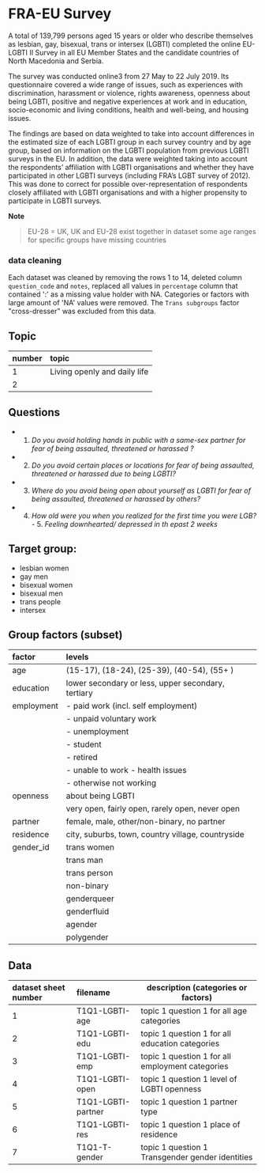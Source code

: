 
# FRA-EU Survey

A total of 139,799 persons aged 15 years or older who describe themselves as lesbian, gay, bisexual, trans or intersex (LGBTI) completed the online EU-LGBTI II Survey in all EU Member States and the candidate countries of North Macedonia and Serbia.

The survey was conducted online3 from 27 May to 22 July 2019. Its questionnaire covered a wide range of issues, such as experiences with discrimination, harassment or violence, rights awareness, openness about being LGBTI, positive and negative experiences at work and in education, socio-economic and living conditions, health and well-being, and housing issues.

The findings are based on data weighted to take into account differences in the estimated size of each LGBTI group in each survey country and by age group, based on information on the LGBTI population from previous LGBTI surveys in the EU. In addition, the data were weighted taking into account the respondents’ affiliation with LGBTI organisations and whether they have participated in other LGBTI surveys (including FRA’s LGBT survey of 2012). This was done to correct for possible over-representation of respondents closely affiliated with LGBTI organisations and with a higher propensity to participate in LGBTI surveys.


**Note**
> EU-28 = UK,  UK and EU-28 exist together in dataset
  some age ranges for specific groups have missing countries


### data cleaning

Each dataset was cleaned by removing the rows 1 to 14, deleted column `question_code` and `notes`, replaced all values in `percentage` column that contained ':' as a missing value holder with NA. Categories or factors with large amount of 'NA' values were removed. The `Trans subgroups` factor "cross-dresser" was excluded from this data.


## Topic 

| number | topic                        |
| :----- | :--------------------------- |
| 1      | Living openly and daily life |
| 2      |                              |


## Questions

- 1. *Do you avoid holding hands in public with a same-sex partner for fear of being assaulted, threatened or harassed ?*  
- 2. *Do you avoid certain places or locations for fear of being assaulted, threatened or harassed due to being LGBTI?*   
- 3. *Where do you avoid being open about yourself as LGBTI for fear of being assaulted, threatened or harassed by others?*
- 4. *How old were you when you realized for the first time you were LGB?*                                - 5. *Feeling downhearted/ depressed in th epast 2 weeks*

  
## Target group: 

  - lesbian women 
  - gay men
  - bisexual women
  - bisexual men 
  - trans people
  - intersex 
  
## Group factors  (subset)

| factor     | levels                                             |
| :--------- | :------------------------------------------------- |
| age        | (15-17), (18-24), (25-39), (40-54), (55+ )         | 
| education  | lower secondary or less, upper secondary, tertiary | 
| employment | - paid work (incl. self employment)                | 
|            | - unpaid voluntary work                            | 
|            | - unemployment                                     | 
|            | - student                                          | 
|            | - retired                                          | 
|            | - unable to work - health issues                   | 
|            | - otherwise not working                            | 
| openness   | about being LGBTI                                  |
|            | very open, fairly open, rarely open, never open    |
| partner    | female, male, other/non-binary, no partner         |
| residence  | city, suburbs, town, country village, countryside  | 
| gender_id  | trans women                                        |
|            | trans man                                          |
|            | trans person                                       |
|            | non-binary                                         |
|            | genderqueer                                        |
|            | genderfluid                                        |
|            | agender                                            |
|            | polygender                                         | 



  
  
  
  
  


## Data

| dataset sheet number    | filename             | description  (categories or factors)             |   
| :---------------------- | :--------------------|------------------------------------------------- | 
|  1                      | T1Q1-LGBTI-age       | topic 1 question 1 for all age categories        |  
|  2                      | T1Q1-LGBTI-edu       | topic 1 question 1 for all education categories  |    
|  3                      | T1Q1-LGBTI-emp       | topic 1 question 1 for all employment categories |    
|  4                      | T1Q1-LGBTI-open      | topic 1 question 1  level of LGBTI openness      |   
|  5                      | T1Q1-LGBTI-partner   | topic 1 question 1  partner type                 |    
|  6                      | T1Q1-LGBTI-res       | topic 1 question 1  place of residence           |   
|  7                      | T1Q1-T-gender        | topic 1 question 1 Transgender gender identities | 














